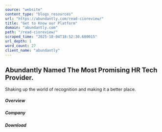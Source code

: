 ```yaml
---
source: "website"
content_type: "blogs_resources"
url: "https://abundantly.com/read-cioreview/"
title: "Get to Know our Platform"
domain: "abundantly.com"
path: "/read-cioreview/"
scraped_time: "2025-10-04T18:52:30.680015"
url_depth: 1
word_count: 27
client_name: "abundantly"
---
```


## Abundantly Named The Most Promising HR Tech Provider.

Shaking up the world of recognition and making it a better place.

##### Overview

##### Company

##### Download